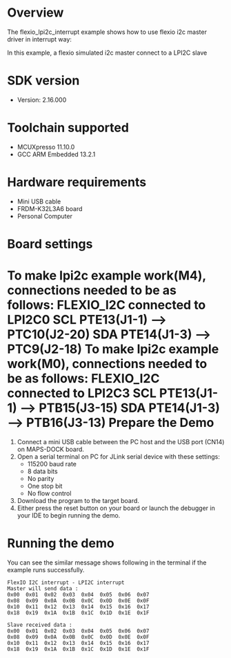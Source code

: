 Overview
========
The flexio_lpi2c_interrupt example shows how to use flexio i2c master  driver in interrupt way:

In this example, a flexio simulated i2c master connect to a LPI2C slave

SDK version
===========
- Version: 2.16.000

Toolchain supported
===================
- MCUXpresso  11.10.0
- GCC ARM Embedded  13.2.1

Hardware requirements
=====================
- Mini USB cable
- FRDM-K32L3A6 board
- Personal Computer

Board settings
==============
To make lpi2c example work(M4), connections needed to be as follows:
   FLEXIO_I2C        connected to  LPI2C0
SCL     PTE13(J1-1)    -->        PTC10(J2-20)
SDA     PTE14(J1-3)     -->       PTC9(J2-18)
To make lpi2c example work(M0), connections needed to be as follows:
   FLEXIO_I2C        connected to  LPI2C3
SCL     PTE13(J1-1)    -->        PTB15(J3-15)
SDA     PTE14(J1-3)     -->       PTB16(J3-13)
Prepare the Demo
================
1. Connect a mini USB cable between the PC host and the USB port (CN14) on MAPS-DOCK board.
2. Open a serial terminal on PC for JLink serial device with these settings:
   - 115200 baud rate
   - 8 data bits
   - No parity
   - One stop bit
   - No flow control
3. Download the program to the target board.
4. Either press the reset button on your board or launch the debugger in your IDE to begin running
   the demo.

Running the demo
================
You can see the similar message shows following in the terminal if the example runs successfully.

~~~~~~~~~~~~~~~~~~~~~~~~~~~~
FlexIO I2C interrupt - LPI2C interrupt
Master will send data :
0x00  0x01  0x02  0x03  0x04  0x05  0x06  0x07
0x08  0x09  0x0A  0x0B  0x0C  0x0D  0x0E  0x0F
0x10  0x11  0x12  0x13  0x14  0x15  0x16  0x17
0x18  0x19  0x1A  0x1B  0x1C  0x1D  0x1E  0x1F

Slave received data :
0x00  0x01  0x02  0x03  0x04  0x05  0x06  0x07
0x08  0x09  0x0A  0x0B  0x0C  0x0D  0x0E  0x0F
0x10  0x11  0x12  0x13  0x14  0x15  0x16  0x17
0x18  0x19  0x1A  0x1B  0x1C  0x1D  0x1E  0x1F
~~~~~~~~~~~~~~~~~~~~~~~~~~~~
